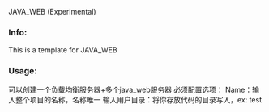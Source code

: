 JAVA_WEB (Experimental)

### Info:

  This is a template for JAVA_WEB

### Usage:

  可以创建一个负载均衡服务器+多个java_web服务器
  必须配置选项：
    Name：输入整个项目的名称，名称唯一
    输入用户目录：将你存放代码的目录写入，ex: test


